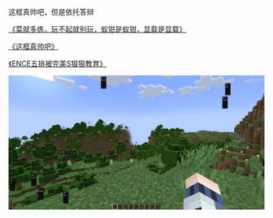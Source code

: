 这框真帅吧，但是依托答辩

[《菜就多练，玩不起就别玩，蚁钳是蚁钳，显载是显载》](https://www.bilibili.com/video/BV1sG411Q7gx)

[《这框真帅吧》](https://www.bilibili.com/video/BV1SC4y1J7SW)

[《ENCE五排被完美S狠狠教育》](https://www.bilibili.com/video/BV1Az4y1P7jm)

![javaw_IQo8lFPtzA.png](images/javaw_IQo8lFPtzA.png)
